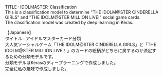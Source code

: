TITLE : IDOLMASTER-Classification<br>
This is a classification model to determine "THE IDOLM@STER CINDERELLA GIRLS" and "THE IDOLM@STER MILLION LIVE!" social game cards.<br>
The classification model was created by deep learning in Keras.<br>

【Japanese】<br>
タイトル : アイドルマスターカード分類<br>
大人気ソーシャルゲーム「THE IDOLM@STER CINDERELLA GIRLS」と「THE IDOLM@STER MILLION LIVE！」のカードの絵柄がどちらに属するのか決定するための分類モデルです。<br>
分類モデルはKerasのディープラーニングで作成しました。<br>
完全に私の趣味で作成しました。<br>
